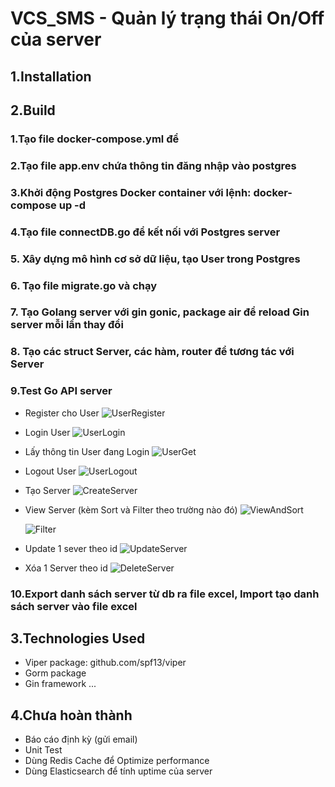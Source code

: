 # VCS_SMS - Quản lý trạng thái On/Off của  server

## 1.Installation
## 2.Build
### 1.Tạo file docker-compose.yml để 
### 2.Tạo file app.env chứa thông tin đăng nhập vào postgres
### 3.Khởi động Postgres Docker container với lệnh:      docker-compose up -d
### 4.Tạo file connectDB.go để kết nối với Postgres server
### 5. Xây dựng mô hình cơ sở dữ liệu, tạo User trong Postgres
### 6. Tạo file migrate.go và chạy
### 7. Tạo Golang server với gin gonic, package air để reload Gin server mỗi lần thay đổi
### 8. Tạo các struct Server, các hàm, router để tương tác với Server
### 9.Test Go API server

- Register cho User
    ![UserRegister](https://user-images.githubusercontent.com/109098045/197560904-94757a4b-00f0-4417-9a9d-48da36822b4c.png)

- Login User
    ![UserLogin](https://user-images.githubusercontent.com/109098045/197560640-26868d23-4455-4cdc-94a7-51ca00c51142.png)

- Lấy thông tin User đang Login
    ![UserGet](https://user-images.githubusercontent.com/109098045/197561052-0214cd02-0297-4536-9218-f19a2049f903.png)

- Logout User
    ![UserLogout](https://user-images.githubusercontent.com/109098045/197561088-ec064abc-cfce-450c-886d-e92e3d284c8b.png)


- Tạo Server
    ![CreateServer](https://user-images.githubusercontent.com/109098045/197561118-204ea060-8ffd-4ae4-a839-b27189d50068.png)

- View Server (kèm Sort và Filter theo trường nào đó)
    ![ViewAndSort](https://user-images.githubusercontent.com/109098045/197561152-6ff4e894-feab-47b9-adb8-e9f6e0ec11ad.png)

    ![Filter](https://user-images.githubusercontent.com/109098045/197561175-ea7fd2d2-47e1-4487-a277-806a44405ed1.png)

- Update 1 sever theo id
    ![UpdateServer](https://user-images.githubusercontent.com/109098045/197561209-d0fa99ed-91b1-4a37-8fd0-a3d4eb469204.png)

- Xóa 1 Server theo id
    ![DeleteServer](https://user-images.githubusercontent.com/109098045/197561228-d16e979d-f7f9-471f-be4a-ba079d5333eb.png)

### 10.Export danh sách server từ db ra file excel, Import tạo danh sách server vào file excel 
## 3.Technologies Used
- Viper package: github.com/spf13/viper
- Gorm package
- Gin framework
...
## 4.Chưa hoàn thành
- Báo cáo định kỳ (gửi email)
- Unit Test
- Dùng Redis Cache để Optimize performance
- Dùng Elasticsearch để tính uptime của server